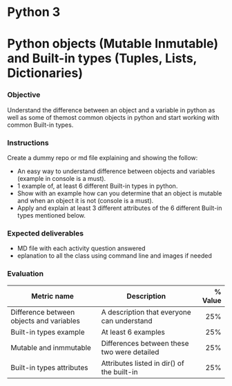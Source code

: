 # Python 3
# Python objects (Mutable Inmutable) and Built-in types (Tuples, Lists, Dictionaries)

### Objective
Understand the difference between an object and a variable in python as well as some of themost common objects in python and start working with common Built-in types.

### Instructions
Create a dummy repo or md file explaining and showing the follow:
- An easy way to understand difference between objects and variables (example in console is a must).
- 1 example of, at least 6 different Built-in types in python.
- Show with an example how can you determine that an object is mutable and when an object it is not (console is a must).
- Apply and explain at least 3 different attributes of the 6 different Built-in types mentioned below.

### Expected deliverables
- MD file with each activity question answered
- eplanation to all the class using command line and images if needed

### Evaluation

| Metric name | Description | % Value |
| ----------- |-------------| -------:|
| Difference between objects and variables  | A description that everyone can understand | 25% |
| Built-in types example   | At least 6 examples | 25% |
| Mutable and inmmutable   | Differences between these two were detailed | 25% |
| Built-in types attributes   | Attributes listed in dir() of the built-in | 25% |
